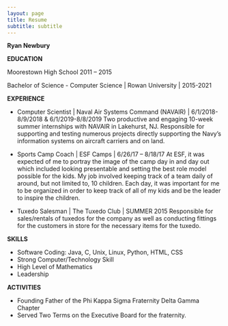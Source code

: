 ```yaml
---
layout: page
title: Resume
subtitle: subtitle
---
```


__Ryan Newbury__

__EDUCATION__

Moorestown High School
2011 – 2015

Bachelor of Science - Computer Science | Rowan University | 2015-2021

__EXPERIENCE__

* Computer Scientist | Naval Air Systems Command (NAVAIR) | 6/1/2018-8/9/2018 & 6/1/2019-8/8/2019
Two productive and engaging 10-week summer internships with NAVAIR in Lakehurst, NJ. Responsible for supporting and testing numerous projects directly supporting the Navy’s information systems on aircraft carriers and on land.

* Sports Camp Coach | ESF Camps | 6/26/17 – 8/18/17
At ESF, it was expected of me to portray the image of the camp day in and day out which included looking presentable and setting the best role model possible for the kids. My job involved keeping track of a team daily of around, but not limited to, 10 children. Each day, it was important for me to be organized in order to keep track of all of my kids and be the leader to inspire the children.

* Tuxedo Salesman | The Tuxedo Club | SUMMER 2015
Responsible for sales/rentals of tuxedos for the company as well as conducting fittings for the customers in store for the necessary items for the tuxedo.

__SKILLS__

* Software Coding: Java, C, Unix, Linux, Python, HTML, CSS
* Strong Computer/Technology Skill
* High Level of Mathematics
* Leadership

__ACTIVITIES__

* Founding Father of the Phi Kappa Sigma Fraternity Delta Gamma Chapter 
* Served Two Terms on the Executive Board for the fraternity.

